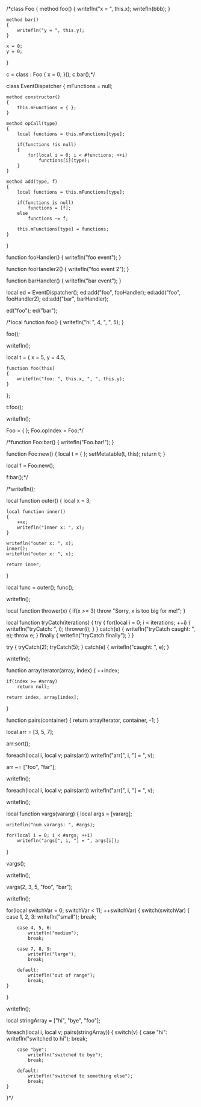/*class Foo
{
	method foo()
	{
		writefln("x = ", this.x);
		writefln(bbb);
	}

	method bar()
	{
		writefln("y = ", this.y);
	}

	x = 0;
	y = 0;
}

c = class : Foo { x = 0; }();
c:bar();*/

class EventDispatcher
{
	mFunctions = null;

	method constructor()
	{
		this.mFunctions = { };
	}

	method opCall(type)
	{
		local functions = this.mFunctions[type];
		
		if(functions !is null)
		{
			for(local i = 0; i < #functions; ++i)
				functions[i](type);
		}
	}

	method add(type, f)
	{
		local functions = this.mFunctions[type];

		if(functions is null)
			functions = [f];
		else
			functions ~= f;

		this.mFunctions[type] = functions;
	}
}

function fooHandler()
{
	writefln("foo event");
}

function fooHandler2()
{
	writefln("foo event 2");
}

function barHandler()
{
	writefln("bar event");
}

local ed = EventDispatcher();
ed:add("foo", fooHandler);
ed:add("foo", fooHandler2);
ed:add("bar", barHandler);

ed("foo");
ed("bar");


/*local function foo()
{
	writefln("hi ", 4, ", ", 5);
}

foo();

writefln();

local t =
{
	x = 5,
	y = 4.5,
	
	function foo(this)
	{
		writefln("foo: ", this.x, ", ", this.y);
	}
};

t:foo();

writefln();

Foo = { };
Foo.opIndex = Foo;*/

/*function Foo:bar()
{
	writefln("Foo.bar!");
}

function Foo:new()
{
	local t = { };
	setMetatable(t, this);
	return t;
}

local f = Foo:new();

f:bar();*/

/*writefln();

local function outer()
{
	local x = 3;

	local function inner()
	{
		++x;
		writefln("inner x: ", x);
	}

	writefln("outer x: ", x);
	inner();
	writefln("outer x: ", x);

	return inner;
}

local func = outer();
func();

writefln();

local function thrower(x)
{
	if(x >= 3)
		throw "Sorry, x is too big for me!";
}

local function tryCatch(iterations)
{
	try
	{
		for(local i = 0; i < iterations; ++i)
		{
			writefln("tryCatch: ", i);
			thrower(i);
		}
	}
	catch(e)
	{
		writefln("tryCatch caught: ", e);
		throw e;
	}
	finally
	{
		writefln("tryCatch finally");
	}
}

try
{
	tryCatch(2);
	tryCatch(5);
}
catch(e)
{
	writefln("caught: ", e);
}

writefln();

function arrayIterator(array, index)
{
	++index;

	if(index >= #array)
		return null;

	return index, array[index];
}

function pairs(container)
{
	return arrayIterator, container, -1;
}

local arr = [3, 5, 7];

arr:sort();

foreach(local i, local v; pairs(arr))
	writefln("arr[", i, "] = ", v);

arr ~= ["foo", "far"];

writefln();

foreach(local i, local v; pairs(arr))
	writefln("arr[", i, "] = ", v);

writefln();

local function vargs(vararg)
{
	local args = [vararg];

	writefln("num varargs: ", #args);

	for(local i = 0; i < #args; ++i)
		writefln("args[", i, "] = ", args[i]);
}

vargs();

writefln();

vargs(2, 3, 5, "foo", "bar");

writefln();

for(local switchVar = 0; switchVar < 11; ++switchVar)
{
	switch(switchVar)
	{
		case 1, 2, 3:
			writefln("small");
			break;

		case 4, 5, 6:
			writefln("medium");
			break;
			
		case 7, 8, 9:
			writefln("large");
			break;
			
		default:
			writefln("out of range");
			break;
	}
}

writefln();

local stringArray = ["hi", "bye", "foo"];

foreach(local i, local v; pairs(stringArray))
{
	switch(v)
	{
		case "hi":
			writefln("switched to hi");
			break;
			
		case "bye":
			writefln("switched to bye");
			break;
			
		default:
			writefln("switched to something else");
			break;
	}
}*/